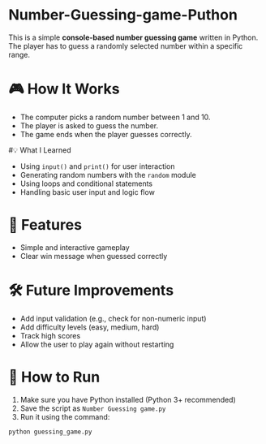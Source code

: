 # Number-Guessing-game-Puthon

This is a simple **console-based number guessing game** written in Python. 
The player has to guess a randomly selected number within a specific range.

# 🎮 How It Works

- The computer picks a random number  between 1 and 10.
- The player is asked to guess the number.
- The game ends when the player guesses correctly.

#💡 What I Learned

- Using `input()` and `print()` for user interaction
- Generating random numbers with the `random` module
- Using loops and conditional statements
- Handling basic user input and logic flow

# 🚀 Features

- Simple and interactive gameplay
- Clear win message when guessed correctly

# 🛠 Future Improvements

- Add input validation (e.g., check for non-numeric input)
- Add difficulty levels (easy, medium, hard)
- Track high scores
- Allow the user to play again without restarting

# 📁 How to Run

1. Make sure you have Python installed (Python 3+ recommended)
2. Save the script as `Number Guessing game.py`
3. Run it using the command:
```bash
python guessing_game.py
